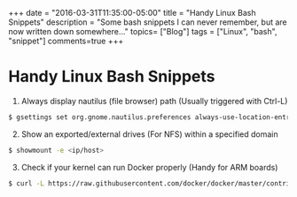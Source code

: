 ﻿+++
date = "2016-03-31T11:35:00-05:00"
title = "Handy Linux Bash Snippets"
description = "Some bash snippets I can never remember, but are now written down somewhere..."
topics= ["Blog"]
tags = ["Linux", "bash", "snippet"]
comments=true
+++

# Handy Linux Bash Snippets

1. Always display nautilus (file browser) path (Usually triggered with Ctrl-L)

~~~bash
$ gsettings set org.gnome.nautilus.preferences always-use-location-entry true
~~~

2. Show an exported/external drives (For NFS) within a specified domain

~~~bash
$ showmount -e <ip/host>
~~~

3. Check if your kernel can run Docker properly (Handy for ARM boards)

~~~bash
$ curl -L https://raw.githubusercontent.com/docker/docker/master/contrib/check-config.sh | /bin/bash /dev/stdin /path/to/.config
~~~
